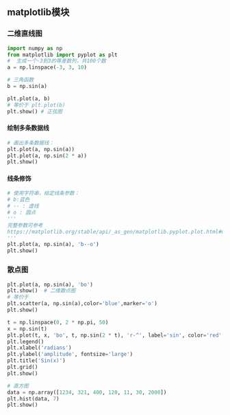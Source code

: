 

## matplotlib模块




### 二维直线图


```python 
import numpy as np
from matplotlib import pyplot as plt
#  生成一个-3到3的等差数列，共100个数
a = np.linspace(-3, 3, 10)

# 三角函数
b = np.sin(a)
```


```python 
plt.plot(a, b)
# 等价于 plt.plot(b)
plt.show() # 正弦图
```


#### 绘制多条数据线


```python 
# 画出多条数据线：
plt.plot(a, np.sin(a))
plt.plot(a, np.sin(2 * a))
plt.show()
```


#### 线条修饰


```python 
# 使用字符串，给定线条参数：
# b:蓝色
# -- : 虚线
# o : 圆点
'''
完整参数可参考
https://matplotlib.org/stable/api/_as_gen/matplotlib.pyplot.plot.html#matplotlib.pyplot.plot
'''
plt.plot(a, np.sin(a), 'b--o')
plt.show()
```


### 散点图


```python 
plt.plot(a, np.sin(a), 'bo')
plt.show()  # 二维散点图
# 等价于
plt.scatter(a, np.sin(a),color='blue',marker='o')
plt.show() 
```


```python 
t = np.linspace(0, 2 * np.pi, 50)
x = np.sin(t)
plt.plot(t, x, 'bo', t, np.sin(2 * t), 'r-^', label='sin', color='red', )
plt.legend()
plt.xlabel('radians')
plt.ylabel('amplitude', fontsize='large')
plt.title('Sin(x)')
plt.grid()
plt.show()
```


```python 
# 直方图
data = np.array([1234, 321, 400, 120, 11, 30, 2000])
plt.hist(data, 7)
plt.show()
```




